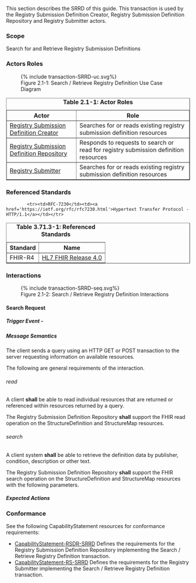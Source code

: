 <!--
    This content is automatically generated from CREDS.xml by actorsandtransactions.xslt
-->
This section describes the SRRD of this guide. This transaction is used by the Registry Submission Definition Creator, Registry Submission Definition Repository and Registry Submitter actors.

### Scope

Search for and Retrieve Registry Submission Definitions




### Actors Roles

<figure>
{% include transaction-SRRD-uc.svg%}
<figcaption>Figure 2.1-1: Search / Retrieve Registry Definition Use Case Diagram </figcaption>
</figure>
<table border='1' borderspacing='0'>
<caption><b>Table 2.1-1: Actor Roles</b></caption>
<thead><tr><th>Actor</th><th>Role</th></tr></thead>
<tbody><tr><td><a href="actors.html#registry-submission-definition-creator">Registry Submission Definition Creator</a></td>
<td>Searches for or reads existing registry submission definition resources
</td>
</tr>
        <tr><td><a href="actors.html#registry-submission-definition-repository">Registry Submission Definition Repository</a></td>
<td>Responds to requests to search or read for registry submission definition resources
</td>
</tr>
        <tr><td><a href="actors.html#registry-submitter">Registry Submitter</a></td>
<td>Searches for or reads existing registry submission definition resources
</td>
</tr>
        
</tbody>
</table>

### Referenced Standards

<table border='1' borderspacing='0'>
<caption><b>Table 3.71.3-1: Referenced Standards</b></caption>
<thead><tr><th>Standard</th><th>Name</th></tr></thead>
<tbody>
            <tr><td>FHIR-R4</td><td><a href='http://www.hl7.org/FHIR/R4'>HL7 FHIR Release 4.0</a></td></tr>
        
            <tr><td>RFC-7230</td><td><a href='https://ietf.org/rfc/rfc7230.html'>Hypertext Transfer Protocol - HTTP/1.1</a></td></tr>
        
</tbody>
</table>

### Interactions
        
<figure>
{% include transaction-SRRD-seq.svg%}
<figcaption>Figure 2.1-2: Search / Retrieve Registry Definition Interactions </figcaption>
</figure>

#### Search Request




##### Trigger Event - 





##### Message Semantics

The client sends a query using an HTTP GET or POST transaction to
the server requesting information on available resources.



The following are general requirements of the interaction.

<ol>

</ol>

###### read

A client **shall** be able to read individual resources that are returned or referenced within resources
returned by a query.


The Registry Submission Definition Repository <b>shall</b> support the FHIR read operation on  the StructureDefinition and StructureMap resources.

###### search

A client system **shall** be able to retrieve the definition data by publisher, condition, description or
other text.



The Registry Submission Definition Repository <b>shall</b> support the FHIR search operation on  the StructureDefinition and StructureMap resources with the following parameters.

<ol>

</ol>

##### Expected Actions

### Conformance
See the following CapabilityStatement resources for conformance requirements:

* [CapabilityStatement-RSDR-SRRD](CapabilityStatement-RSDR-SRRD.html) Defines the requirements for the Registry Submission Definition Repository implementing the Search / Retrieve Registry Definition transaction.
* [CapabilityStatement-RS-SRRD](CapabilityStatement-RS-SRRD.html) Defines the requirements for the Registry Submitter implementing the Search / Retrieve Registry Definition transaction.